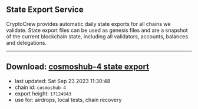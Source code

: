 ## State Export Service
CryptoCrew provides automatic daily state exports for all chains we validate. State export files can be used as genesis files and are a snapshot of the current blockchain state, including all validators, accounts, balances and delegations.

---
**Download: [cosmoshub-4 state export](https://dl.ccvalidators.com/SERVICE/cosmoshub/cosmoshub-4_export_17124943.json)**
---

- last updated: Sat Sep 23 2023 11:30:48
- chain id: `cosmoshub-4`
- export height: `17124943`
- use for: airdrops, local tests, chain recovery
